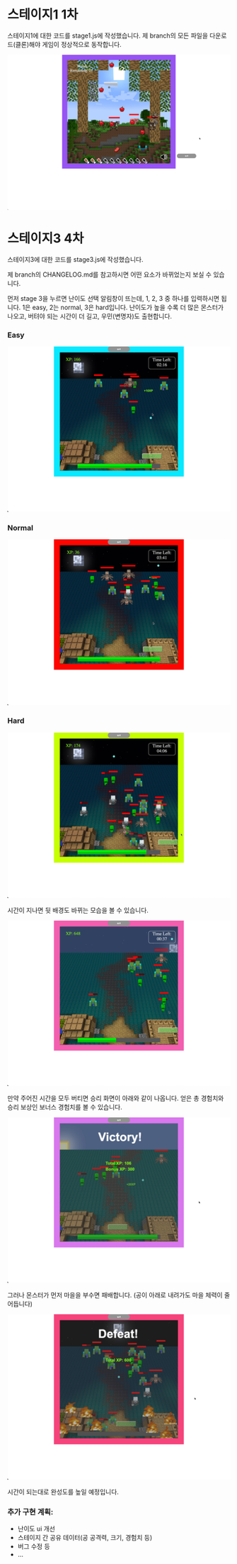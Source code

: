
# 스테이지1 1차 
<p>스테이지1에 대한 코드를 stage1.js에 작성했습니다. 제 branch의 모든 파일을 다운로드(클론)해야 게임이 정상적으로 동작합니다.</p>

![stage 1 preivew 1](images/stage1_preview_1.jpg)

# 스테이지3 4차
<p>스테이지3에 대한 코드를 stage3.js에 작성했습니다.</p>

<p>제 branch의 CHANGELOG.md를 참고하시면 어떤 요소가 바뀌었는지 보실 수 있습니다.</p>

<p>먼저 stage 3을 누르면 난이도 선택 알림창이 뜨는데, 1, 2, 3 중 하나를 입력하시면 됩니다. 1은 easy, 2는 normal, 3은 hard입니다. 난이도가 높을 수록 더 많은 몬스터가 나오고, 버텨야 되는 시간이 더 길고, 우민(변명자)도 출현합니다.</p>

<h3>Easy</h3>

![stage 3 preivew 2](images/stage3_preview_2.jpg)

<h3>Normal</h3>

![stage 3 preivew 4](images/stage3_preview_4.jpg)

<h3>Hard</h3>

![stage 3 preivew 6](images/stage3_preview_6.jpg)

<p>시간이 지나면 뒷 배경도 바뀌는 모습을 볼 수 있습니다.</p>

![stage 3 preivew 3](images/stage3_preview_3.jpg)

<p>만약 주어진 시간을 모두 버티면 승리 화면이 아래와 같이 나옵니다. 얻은 총 경험치와 승리 보상인 보너스 경험치를 볼 수 있습니다.</p>

![stage 3 preivew 7](images/stage3_preview_7.jpg)

<p>그러나 몬스터가 먼저 마을을 부수면 패배합니다. (공이 아래로 내려가도 마을 체력이 줄어듭니다)</p>

![stage 3 preivew 8](images/stage3_preview_8.jpg)

<p>시간이 되는대로 완성도를 높일 예정입니다.</p>

<h3>추가 구현 계획:</h3>
<ul>
<li>난이도 ui 개선</li>
<li>스테이지 간 공유 데이터(공 공격력, 크기, 경험치 등)</li>
<li>버그 수정 등</li>
<li>...</li>
</ul>
